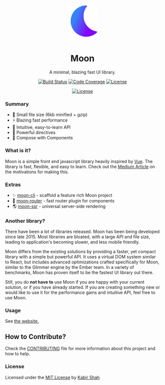 <p align="center"><a href="https://kingpixil.github.io/moon" target="_blank"><img width="100"src="https://raw.githubusercontent.com/KingPixil/moon/gh-pages/img/logo.png"></a></p>
<h1 align="center">Moon</h1>
<p align="center">A minimal, blazing fast UI library.</p>
<p align="center">
  <a href="https://travis-ci.org/KingPixil/moon"><img src="https://travis-ci.org/KingPixil/moon.svg?branch=master" alt="Build Status"></a>
  <a href="https://codecov.io/gh/KingPixil/moon"><img src="https://codecov.io/gh/KingPixil/moon/branch/master/graph/badge.svg" alt="Code Coverage"></a>
  <a href="https://kingpixil.github.io/license"><img src="https://img.shields.io/badge/license-MIT-blue.svg" alt="License"></a>
</p>
<p align="center">
  <a href="https://saucelabs.com/u/KingPixil"><img src="https://saucelabs.com/browser-matrix/KingPixil.svg" alt="License"></a>
</p>

### Summary

- :tada: Small file size (6kb minified + gzip)
- :zap: Blazing fast performance
- :rocket: Intuitive, easy-to-learn API
- :gem: Powerful directives
- :hammer: Compose with Components

### What is it?

Moon is a simple front end javascript library heavily inspired by [Vue](https://vuejs.org). The library is fast, flexible, and easy to learn. Check out the [Medium Article](https://hackernoon.com/introducing-moon-1d44a99635f0) on the motivations for making this.

### Extras

* ✨ [moon-cli](https://github.com/KingPixil/moon-cli) - scaffold a feature rich Moon project
* 🚩 [moon-router](https://github.com/KingPixil/moon-router) - fast router plugin for components
* 🌎 [moon-ssr](https://github.com/KingPixil/moon-ssr) - universal server-side rendering

### Another library?

There have been a lot of libraries released. Moon has been being developed since late 2015. Most libraries are bloated, with a large API and file size, leading to application's becoming slower, and less mobile friendly.

Moon differs from the existing solutions by providing a faster, yet compact library with a simple but powerful API. It uses a virtual DOM system similar to React, but includes advanced optimizations crafted specifically for Moon, similar to the Glimmer engine by the Ember team. In a variety of benchmarks, Moon has proven itself to be the fastest UI library out there.

Still, you do **not have to** use Moon if you are happy with your current solution, or if you have already started. If you are creating something new or would like to use it for the performance gains and intuitive API, feel free to use Moon.

### Usage

See [the website.](https://kingpixil.github.io/moon)

## How to Contribute?

Check the [CONTRIBUTING](/CONTRIBUTING.md) file for more information about this project and how to help.

### License

Licensed under the [MIT License](http://kingpixil.github.io/license) by [Kabir Shah](https://kabir.ml)
